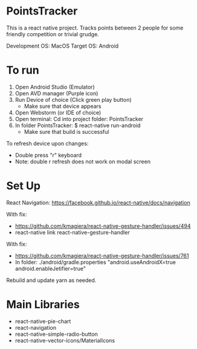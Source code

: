 # PointsTracker

This is a react native project.
Tracks points between 2 people for some friendly competition or trivial grudge.

Development OS: MacOS
Target OS: Android


# To run

1. Open Android Studio (Emulator)
2. Open AVD manager (Purple icon)
3. Run Device of choice (Click green play button)
    - Make sure that device appears
4. Open Webstorm (or IDE of choice)
5. Open terminal: Cd into project folder: PointsTracker
6. In folder PointsTracker: $ react-native run-android
    - Make sure that build is successful
    
To refresh device upon changes:
   - Double press "r" keyboard
   - Note: double r refresh does not work on modal screen
    

# Set Up

React Navigation: https://facebook.github.io/react-native/docs/navigation

With fix: 
- https://github.com/kmagiera/react-native-gesture-handler/issues/494
- react-native link react-native-gesture-handler

With fix:
- https://github.com/kmagiera/react-native-gesture-handler/issues/761
- In folder: ./android/gradle.properties
  "android.useAndroidX=true
  android.enableJetifier=true"
  
Rebuild and update yarn as needed.

# Main Libraries
- react-native-pie-chart
- react-navigation
- react-native-simple-radio-button
- react-native-vector-icons/MaterialIcons
